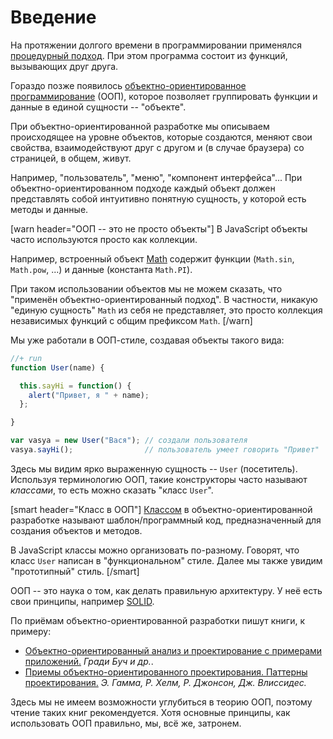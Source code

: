 # Введение 

На протяжении долгого времени в программировании применялся [процедурный подход](http://ru.wikipedia.org/wiki/%D0%9F%D1%80%D0%BE%D1%86%D0%B5%D0%B4%D1%83%D1%80%D0%BD%D0%BE%D0%B5_%D0%BF%D1%80%D0%BE%D0%B3%D1%80%D0%B0%D0%BC%D0%BC%D0%B8%D1%80%D0%BE%D0%B2%D0%B0%D0%BD%D0%B8%D0%B5). При этом программа состоит из функций, вызывающих друг друга.
	 
Гораздо позже появилось [объектно-ориентированное программирование](http://ru.wikipedia.org/wiki/%D0%9E%D0%B1%D1%8A%D0%B5%D0%BA%D1%82%D0%BD%D0%BE-%D0%BE%D1%80%D0%B8%D0%B5%D0%BD%D1%82%D0%B8%D1%80%D0%BE%D0%B2%D0%B0%D0%BD%D0%BD%D0%BE%D0%B5_%D0%BF%D1%80%D0%BE%D0%B3%D1%80%D0%B0%D0%BC%D0%BC%D0%B8%D1%80%D0%BE%D0%B2%D0%B0%D0%BD%D0%B8%D0%B5) (ООП), которое позволяет группировать функции и данные в единой сущности -- "объекте".
 	

При объектно-ориентированной разработке мы описываем происходящее на уровне объектов, которые создаются, меняют свои свойства, взаимодействуют друг с другом и (в случае браузера) со страницей, в общем, живут.

Например, "пользователь", "меню", "компонент интерфейса"... При объектно-ориентированном подходе каждый  объект должен представлять собой интуитивно понятную сущность, у которой есть методы и данные.

[warn header="ООП -- это не просто объекты"]
В JavaScript объекты часто используются просто как коллекции.

Например, встроенный объект [Math](https://developer.mozilla.org/en/JavaScript/Reference/Global_Objects/Math) содержит функции (`Math.sin`, `Math.pow`, ...) и данные (константа `Math.PI`).
 
При таком использовании объектов мы не можем сказать, что "применён объектно-ориентированный подход". В частности, никакую "единую сущность" `Math` из себя не представляет, это просто коллекция независимых функций с общим префиксом `Math`.
[/warn]
 	 	

Мы уже работали в ООП-стиле, создавая объекты такого вида:

```js
//+ run
function User(name) {

  this.sayHi = function() {
    alert("Привет, я " + name);
  };

}

var vasya = new User("Вася"); // создали пользователя
vasya.sayHi();                // пользователь умеет говорить "Привет"
```

Здесь мы видим ярко выраженную сущность -- `User` (посетитель). Используя терминологию ООП, такие конструкторы часто называют *классами*, то есть можно сказать "класс `User`".

[smart header="Класс в ООП"]
[Классом]("https://en.wikipedia.org/wiki/Class_(computer_programming)") в объектно-ориентированной разработке называют шаблон/программный код, предназначенный для создания объектов и методов. 

В JavaScript классы можно организовать по-разному. Говорят, что класс `User` написан в "функциональном" стиле. Далее мы также увидим "прототипный" стиль.
[/smart]

ООП -- это наука о том, как делать правильную архитектуру. У неё есть свои принципы, например [SOLID](https://ru.wikipedia.org/wiki/SOLID_%28%D0%BE%D0%B1%D1%8A%D0%B5%D0%BA%D1%82%D0%BD%D0%BE-%D0%BE%D1%80%D0%B8%D0%B5%D0%BD%D1%82%D0%B8%D1%80%D0%BE%D0%B2%D0%B0%D0%BD%D0%BD%D0%BE%D0%B5_%D0%BF%D1%80%D0%BE%D0%B3%D1%80%D0%B0%D0%BC%D0%BC%D0%B8%D1%80%D0%BE%D0%B2%D0%B0%D0%BD%D0%B8%D0%B5%29).

По приёмам объектно-ориентированной разработки пишут книги, к примеру:

<ul>
<li><a href="http://www.ozon.ru/context/detail/id/3905587/?partner=iliakan">Объектно-ориентированный анализ и проектирование с примерами приложений.</a>
<i>Гради Буч и др.</i>.</li>
<li><a href="http://www.ozon.ru/context/detail/id/2457392/?partner=iliakan">Приемы объектно-ориентированного проектирования. Паттерны проектирования.</a>
<i>Э. Гамма, Р. Хелм, Р. Джонсон, Дж. Влиссидес.</i></li>
</ul>

Здесь мы не имеем возможности углубиться в теорию ООП, поэтому чтение таких книг рекомендуется. Хотя основные принципы, как использовать ООП правильно, мы, всё же, затронем.